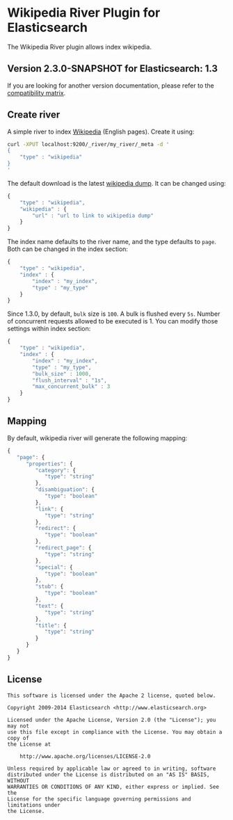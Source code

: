 Wikipedia River Plugin for Elasticsearch
==================================

The Wikipedia River plugin allows index wikipedia.

## Version 2.3.0-SNAPSHOT for Elasticsearch: 1.3

If you are looking for another version documentation, please refer to the 
[compatibility matrix](https://github.com/elasticsearch/elasticsearch-river-wikipedia/#wikipedia-river-plugin-for-elasticsearch).


Create river
------------

A simple river to index [Wikipedia](http://en.wikipedia.org) (English pages). Create it using:

```sh
curl -XPUT localhost:9200/_river/my_river/_meta -d '
{
    "type" : "wikipedia"
}
'
```

The default download is the latest [wikipedia dump](http://download.wikimedia.org/enwiki/latest/enwiki-latest-pages-articles.xml.bz2). It can be changed using:

```javascript
{
    "type" : "wikipedia",
    "wikipedia" : {
        "url" : "url to link to wikipedia dump"
    }
}
```

The index name defaults to the river name, and the type defaults to `page`. Both can be changed in the index section:

```javascript
{
    "type" : "wikipedia",
    "index" : {
        "index" : "my_index",
        "type" : "my_type"
    }
}
```

Since 1.3.0, by default, `bulk` size is `100`. A bulk is flushed every `5s`. Number of concurrent requests allowed to be executed is 1.
You can modify those settings within index section:

```javascript
{
    "type" : "wikipedia",
    "index" : {
        "index" : "my_index",
        "type" : "my_type",
        "bulk_size" : 1000,
        "flush_interval" : "1s",
        "max_concurrent_bulk" : 3
    }
}
```

Mapping
-------

By default, wikipedia river will generate the following mapping:

```javascript
{
   "page": {
      "properties": {
         "category": {
            "type": "string"
         },
         "disambiguation": {
            "type": "boolean"
         },
         "link": {
            "type": "string"
         },
         "redirect": {
            "type": "boolean"
         },
         "redirect_page": {
            "type": "string"
         },
         "special": {
            "type": "boolean"
         },
         "stub": {
            "type": "boolean"
         },
         "text": {
            "type": "string"
         },
         "title": {
            "type": "string"
         }
      }
   }
}
```


License
-------

    This software is licensed under the Apache 2 license, quoted below.

    Copyright 2009-2014 Elasticsearch <http://www.elasticsearch.org>

    Licensed under the Apache License, Version 2.0 (the "License"); you may not
    use this file except in compliance with the License. You may obtain a copy of
    the License at

        http://www.apache.org/licenses/LICENSE-2.0

    Unless required by applicable law or agreed to in writing, software
    distributed under the License is distributed on an "AS IS" BASIS, WITHOUT
    WARRANTIES OR CONDITIONS OF ANY KIND, either express or implied. See the
    License for the specific language governing permissions and limitations under
    the License.
